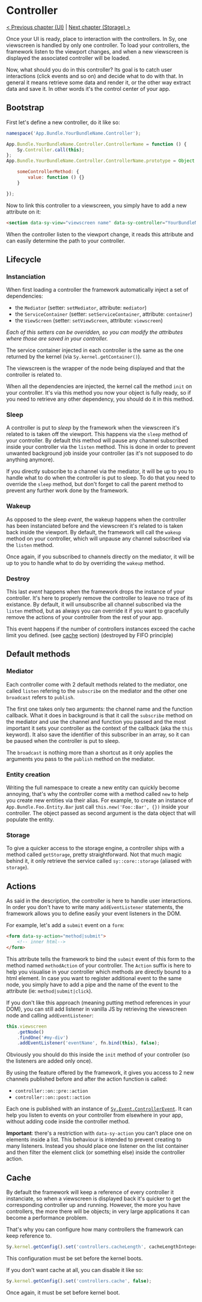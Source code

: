 # Controller

[< Previous chapter (UI)](ui.md) | [Next chapter (Storage) >](storage.md)

Once your UI is ready, place to interaction with the controllers. In Sy, one viewscreen is handled by only one controller. To load your controllers, the framework listen to the viewport changes, and when a new viewscreen is displayed the associated controller will be loaded.

Now, what should you do in this controller? Its goal is to catch user interactions (click events and so on) and decide what to do with that. In general it means retrieve some data and render it, or the other way extract data and save it. In other words it's the control center of your app.

## Bootstrap

First let's define a new controller, do it like so:
```js
namespace('App.Bundle.YourBundleName.Controller');

App.Bundle.YourBundleName.Controller.ControllerName = function () {
    Sy.Controller.call(this);
};
App.Bundle.YourBundleName.Controller.ControllerName.prototype = Object.create(Sy.Controller.prototype, {

    someControllerMethod: {
        value: function () {}
    }

});
```

Now to link this controller to a viewscreen, you simply have to add a new attribute on it:
```html
<section data-sy-view="viewscreen name" data-sy-controller="YourBundleName::ControllerName"></section>
```
When the controller listen to the viewport change, it reads this attribute and can easily determine the path to your controller.

## Lifecycle

### Instanciation

When first loading a controller the framework automatically inject a set of dependencies:

* the `Mediator` (setter: `setMediator`, attribute: `mediator`)
* the `ServiceContainer` (setter: `setServiceContainer`, attribute: `container`)
* the `ViewScreen` (setter: `setViewScreen`, attribute: `viewscreen`)

*Each of this setters can be overidden, so you can modify the attributes where those are saved in your controller.*

The service container injected in each controller is the same as the one returned by the kernel (via `Sy.kernel.getContainer()`).

The viewscreen is the wrapper of the node being displayed and that the controller is related to.

When all the dependencies are injected, the kernel call the method `init` on your controller. It's via this method you now your object is fully ready, so if you need to retrieve any other dependency, you should do it in this method.

### Sleep

A controller is put to *sleep* by the framework when the viewscreen it's related to is taken off the viewport. This happens via the `sleep` method of your controller. By default this method will pause any channel subscribed inside your controller via the `listen` method. This is done in order to prevent unwanted background job inside your controller (as it's not supposed to do anything anymore).

If you directly subscribe to a channel via the mediator, it will be up to you to handle what to do when the controller is put to sleep. To do that you need to override the `sleep` method, but don't forget to call the parent method to prevent any further work done by the framework.

### Wakeup

As opposed to the sleep *event*, the wakeup happens when the controller has been instanciated before and the viewscreen it's related to is taken back inside the viewport. By default, the framework will call the `wakeup` method on your controller, which will unpause any channel subscribed via the `listen` method.

Once again, if you subscribed to channels directly on the mediator, it will be up to you to handle what to do by overriding the `wakeup` method.

### Destroy

This last *event* happens when the framework drops the instance of your controller. It's here to properly remove the controller to leave no trace of its existance. By default, it will unsubscribe all channel subscribed via the `listen` method, but as always you can override it if you want to gracefully remove the actions of your controller from the rest of your app.

This event happens if the number of controllers instances exceed the cache limit you defined. (see [cache](#cache) section) (destroyed by FIFO principle)

## Default methods

### Mediator

Each controller come with 2 default methods related to the mediator, one called `listen` refering to the `subscribe` on the mediator and the other one `broadcast` refers to `publish`.

The first one takes only two arguments: the channel name and the function callback. What it does in background is that it call the `subscribe` method on the mediator and use the channel and function you passed and the most important it sets your controller as the context of the callback (aka the `this` keyword). It also save the identifier of this subscriber in an array, so it can be paused when the controller is put to sleep.

The `broadcast` is nothing more than a shortcut as it only applies the arguments you pass to the `publish` method on the mediator.

### Entity creation

Writing the full namespace to create a new entity can quickly become annoying, that's why the controller come with a method called `new` to help you create new entities via their alias. For example, to create an instance of `App.Bundle.Foo.Entity.Bar` just call `this.new('Foo::Bar', {})` inside your controller. The object passed as second argument is the data object that will populate the entity.

### Storage

To give a quicker access to the storage engine, a controller ships with a method called `getStorage`, pretty straightforward. Not that much magic behind it, it only retrieve the service called `sy::core::storage` (aliased with `storage`).

## Actions

As said in the description, the controller is here to handle user interactions. In order you don't have to write many `addEventListener` statements, the framework allows you to define easily your event listeners in the DOM.

For example, let's add a `submit` event on a `form`:
```html
<form data-sy-action="method|submit">
    <!-- inner html-->
</form>
```
This attribute tells the framework to bind the `submit` event of this form to the method named `methodAction` of your controller. The `Action` suffix is here to help you visualise in your controller which methods are directly bound to a html element. In case you want to register additional event to the same node, you simply have to add a pipe and the name of the event to the attribute (ie: `method|submit|click`).

If you don't like this approach (meaning putting method references in your DOM), you can still add listener in vanilla JS by retrieving the viewscreen node and calling `addEventListener`:
```js
this.viewscreen
    .getNode()
    .findOne('#my-div')
    .addEventListener('eventName', fn.bind(this), false);
```
Obviously you should do this inside the `init` method of your controller (so the listeners are added only once).

By using the feature offered by the framework, it gives you access to 2 new channels published before and after the action function is called:

* `controller::on::pre::action`
* `controller::on::post::action`

Each one is published with an instance of [`Sy.Event.ControllerEvent`](../../src/Event/ControllerEvent.js). It can help you listen to events on your controller from elsewhere in your app, without adding code inside the controller method.

**Important**: there's a restriction with `data-sy-action` you can't place one on elements inside a list. This behaviour is intended to prevent creating to many listeners. Instead you should place one listener on the list container and then filter the element click (or something else) inside the controller action.

## Cache

By default the framework will keep a reference of every controller it instanciate, so when a viewscreen is displayed back it's quicker to get the corresponding controller up and running. However, the more you have controllers, the more there will be objects; in very large applications it can become a performance problem.

That's why you can configure how many controllers the framework can keep reference to.
```js
Sy.kernel.getConfig().set('controllers.cacheLength', cacheLengthInteger);
```
This configuration must be set before the kernel boots.

If you don't want cache at all, you can disable it like so:
```js
Sy.kernel.getConfig().set('controllers.cache', false);
```
Once again, it must be set before kernel boot.
